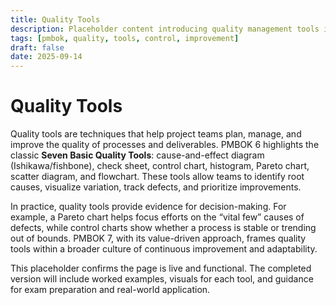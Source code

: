 ```yaml
---
title: Quality Tools
description: Placeholder content introducing quality management tools in projects
tags: [pmbok, quality, tools, control, improvement]
draft: false
date: 2025-09-14
---
```


# Quality Tools

Quality tools are techniques that help project teams plan, manage, and improve the quality of processes and deliverables. PMBOK 6 highlights the classic **Seven Basic Quality Tools**: cause-and-effect diagram (Ishikawa/fishbone), check sheet, control chart, histogram, Pareto chart, scatter diagram, and flowchart. These tools allow teams to identify root causes, visualize variation, track defects, and prioritize improvements.  

In practice, quality tools provide evidence for decision-making. For example, a Pareto chart helps focus efforts on the “vital few” causes of defects, while control charts show whether a process is stable or trending out of bounds. PMBOK 7, with its value-driven approach, frames quality tools within a broader culture of continuous improvement and adaptability.  

This placeholder confirms the page is live and functional. The completed version will include worked examples, visuals for each tool, and guidance for exam preparation and real-world application.
